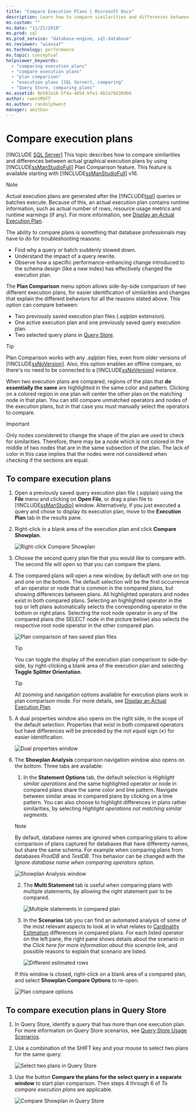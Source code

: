 ```yaml
---
title: "Compare Execution Plans | Microsoft Docs"
description: Learn how to compare similarities and differences between actual graphical execution plans by using SQL Server Management Studio Plan Comparison feature.
ms.custom: ""
ms.date: "11/21/2018"
ms.prod: sql
ms.prod_service: "database-engine, sql-database"
ms.reviewer: "wiassaf"
ms.technology: performance
ms.topic: conceptual
helpviewer_keywords: 
  - "comparing execution plans"
  - "compare execution plans"
  - "plan comparison"
  - "execution plans [SQL Server], comparing"
  - "Query Store, comparing plans"
ms.assetid: 9e583a18-5f4a-4054-bfe1-4b2a76630db6
author: rwestMSFT
ms.author: randolphwest
manager: amitban
---
```

# Compare execution plans
 [!INCLUDE [SQL Server](../../includes/applies-to-version/sqlserver.md)]
This topic describes how to compare similarities and differences between actual graphical execution plans by using [!INCLUDE[ssManStudioFull](../../includes/ssmanstudiofull-md.md)] Plan Comparison feature. This feature is available starting with [!INCLUDE[ssManStudioFull](../../includes/ssmanstudiofull-md.md)] v16.
  
> [!NOTE]
> Actual execution plans are generated after the [!INCLUDE[tsql](../../includes/tsql-md.md)] queries or batches execute. Because of this, an actual execution plan contains runtime information, such as actual number of rows, resource usage metrics and runtime warnings (if any). For more information, see [Display an Actual Execution Plan](../../relational-databases/performance/display-an-actual-execution-plan.md).
  
The ability to compare plans is something that database professionals may have to do for troubleshooting reasons:
-   Find why a query or batch suddenly slowed down.
-   Understand the impact of a query rewrite.
-   Observe how a specific performance-enhancing change introduced to the schema design (like a new index) has effectively changed the execution plan.  
 
The **Plan Comparison** menu option allows side-by-side comparison of two different execution plans, for easier identification of similarities and changes that explain the different behaviors for all the reasons stated above. This option can compare between:
- Two previously saved execution plan files (*.sqlplan* extension).
- One active execution plan and one previously saved query execution plan.
- Two selected query plans in [Query Store](../../relational-databases/performance/monitoring-performance-by-using-the-query-store.md).

> [!TIP]
> Plan Comparison works with any *.sqlplan* files, even from older versions of [!INCLUDE[ssNoVersion](../../includes/ssnoversion-md.md)]. Also, this option enables an offline compare, so there's no need to be connected to a [!INCLUDE[ssNoVersion](../../includes/ssnoversion-md.md)] instance. 

When two execution plans are compared, regions of the plan that **do essentially the same** are highlighted in the same color and pattern. Clicking on a colored region in one plan will center the other plan on the matching node in that plan. You can still compare unmatched operators and nodes of the execution plans, but in that case you must manually select the operators to compare.

> [!IMPORTANT]
> Only nodes considered to change the shape of the plan are used to check for similarities. Therefore, there may be a node which is not colored in the middle of two nodes that are in the same subsection of the plan. The lack of color in this case implies that the nodes were not considered when checking if the sections are equal.
  
## To compare execution plans
  
1.  Open a previously saved query execution plan file (.sqlplan) using the **File** menu and clicking on **Open File**, or drag a plan file to [!INCLUDE[ssManStudio](../../includes/ssManStudio-md.md)] window. Alternatively, if you just executed a query and chose to display its execution plan, move to the **Execution Plan** tab in the results pane. 

2.  Right-click in a blank area of the execution plan and click **Compare Showplan**. 

    ![Right-click Compare Showplan](../../relational-databases/performance/media/plancomparisonmenuoption.png "Right-click Compare Showplan")   

3.  Choose the second query plan file that you would like to compare with. The second file will open so that you can compare the plans.

4.  The compared plans will open a new window, by default with one on top and one on the bottom. The default selection will be the first occurrence of an operator or node that is common in the compared plans, but showing differences between plans. All highlighted operators and nodes exist in both compared plans. Selecting an highlighted operator in the top or left plans automatically selects the corresponding operator in the bottom or right plans. Selecting the root node operator in any of the compared plans (the SELECT node in the picture below) also selects the respective root node operator in the other compared plan.

    ![Plan comparison of two saved plan files](../../relational-databases/performance/media/plancomparison-plans.png "Plan comparison of two saved plan files")  

     > [!TIP]
     > You can toggle the display of the execution plan comparison to side-by-side, by right-clicking a blank area of the execution plan and selecting  **Toggle Splitter Orientation**.

     > [!TIP]
     > All zooming and navigation options available for execution plans work in plan comparison mode. For more details, see [Display an Actual Execution Plan](../../relational-databases/performance/display-an-actual-execution-plan.md).

5.  A dual properties window also opens on the right side, in the scope of the default selection. Properties that exist in both compared operators but have differences will be preceded by the *not equal* sign (&ne;) for easier identification.

    ![Dual properties window](../../relational-databases/performance/media/plancomparison-properties.png "Dual properties window")  

6.  The **Showplan Analysis** comparison navigation window also opens on the bottom. Three tabs are available:

    1.  In the **Statement Options** tab, the default selection is *Highlight similar operations* and the same highlighted operator or node in compared plans share the same color and line pattern. Navigate between similar areas in compared plans by clicking on a lime pattern. You can also choose to highlight differences in plans rather similarities, by selecting *Highlight operations not matching similar segments*. 
    
       > [!NOTE]
       > By default, database names are ignored when comparing plans to allow comparison of plans captured for databases that have differenty names, but share the same schema. For example when comparing plans from databases *ProdDB* and *TestDB*. This behavior can be changed with the *Ignore database name when comparing operators* option.

       ![Showplan Analysis window](../../relational-databases/performance/media/plancomparison-analysis.png "Showplan Analysis window") 

    2.  The **Multi Statement** tab is useful when comparing plans with multiple statements, by allowing the right statement pair to be compared.

        ![Multiple statements in compared plan](../../relational-databases/performance/media/plancomparison-multiple.png "Multiple statements in compared plan")  

    3.  In the **Scenarios** tab you can find an automated analysis of some of the most relevant aspects to look at in what relates to [Cardinality Estimation](../../relational-databases/performance/cardinality-estimation-sql-server.md) differences in compared plans. For each listed operator on the left pane, the right pane shows details about the scenario in the *Click here for more information about this scenario* link, and possible reasons to explain that scenario are listed. 

        ![Different estimated rows](../../relational-databases/performance/media/plancomparison-scenarios.png "Different estimated rows")  

    If this window is closed, right-click on a blank area of a compared plan, and select **Showplan Compare Options** to re-open.

    ![Plan compare options](../../relational-databases/performance/media/plancomparison-options.png "Plan compare options")  

## To compare execution plans in Query Store

1.  In Query Store, identify a query that has more than one execution plan. For more information on Query Store scenarios, see [Query Store Usage Scenarios](../../relational-databases/performance/query-store-usage-scenarios.md#identify-and-tune-top-resource-consuming-queries).

2.  Use a combination of the SHIFT key and your mouse to select two plans for the same query. 

    ![Select two plans in Query Store](../../relational-databases/performance/media/plancomparison-querystore.png "Select two plans in Query Store")   

3.  Use the button **Compare the plans for the select query in a separate window** to start plan comparison. Then steps 4 through 6 of *To compare execution plans* are applicable. 

    ![Compare Showplan in Query Store](../../relational-databases/performance/media/plancomparison-querystoreoption.png "Compare Showplan in Query Store") 
